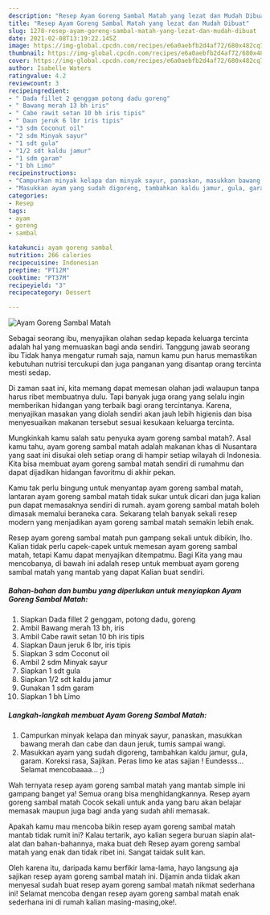 ```yaml
---
description: "Resep Ayam Goreng Sambal Matah yang lezat dan Mudah Dibuat"
title: "Resep Ayam Goreng Sambal Matah yang lezat dan Mudah Dibuat"
slug: 1278-resep-ayam-goreng-sambal-matah-yang-lezat-dan-mudah-dibuat
date: 2021-02-08T13:19:22.145Z
image: https://img-global.cpcdn.com/recipes/e6a0aebfb2d4af72/680x482cq70/ayam-goreng-sambal-matah-foto-resep-utama.jpg
thumbnail: https://img-global.cpcdn.com/recipes/e6a0aebfb2d4af72/680x482cq70/ayam-goreng-sambal-matah-foto-resep-utama.jpg
cover: https://img-global.cpcdn.com/recipes/e6a0aebfb2d4af72/680x482cq70/ayam-goreng-sambal-matah-foto-resep-utama.jpg
author: Isabelle Waters
ratingvalue: 4.2
reviewcount: 3
recipeingredient:
- " Dada fillet 2 genggam potong dadu goreng"
- " Bawang merah 13 bh iris"
- " Cabe rawit setan 10 bh iris tipis"
- " Daun jeruk 6 lbr iris tipis"
- "3 sdm Coconut oil"
- "2 sdm Minyak sayur"
- "1 sdt gula"
- "1/2 sdt kaldu jamur"
- "1 sdm garam"
- "1 bh Limo"
recipeinstructions:
- "Campurkan minyak kelapa dan minyak sayur, panaskan, masukkan bawang merah dan cabe dan daun jeruk, tumis sampai wangi."
- "Masukkan ayam yang sudah digoreng, tambahkan kaldu jamur, gula, garam. Koreksi rasa, Sajikan. Peras limo ke atas sajian ! Eundesss... Selamat mencobaaaa... ;)"
categories:
- Resep
tags:
- ayam
- goreng
- sambal

katakunci: ayam goreng sambal 
nutrition: 266 calories
recipecuisine: Indonesian
preptime: "PT12M"
cooktime: "PT37M"
recipeyield: "3"
recipecategory: Dessert

---
```



![Ayam Goreng Sambal Matah](https://img-global.cpcdn.com/recipes/e6a0aebfb2d4af72/680x482cq70/ayam-goreng-sambal-matah-foto-resep-utama.jpg)

Sebagai seorang ibu, menyajikan olahan sedap kepada keluarga tercinta adalah hal yang memuaskan bagi anda sendiri. Tanggung jawab seorang ibu Tidak hanya mengatur rumah saja, namun kamu pun harus memastikan kebutuhan nutrisi tercukupi dan juga panganan yang disantap orang tercinta mesti sedap.

Di zaman  saat ini, kita memang dapat memesan olahan jadi walaupun tanpa harus ribet membuatnya dulu. Tapi banyak juga orang yang selalu ingin memberikan hidangan yang terbaik bagi orang tercintanya. Karena, menyajikan masakan yang diolah sendiri akan jauh lebih higienis dan bisa menyesuaikan makanan tersebut sesuai kesukaan keluarga tercinta. 



Mungkinkah kamu salah satu penyuka ayam goreng sambal matah?. Asal kamu tahu, ayam goreng sambal matah adalah makanan khas di Nusantara yang saat ini disukai oleh setiap orang di hampir setiap wilayah di Indonesia. Kita bisa membuat ayam goreng sambal matah sendiri di rumahmu dan dapat dijadikan hidangan favoritmu di akhir pekan.

Kamu tak perlu bingung untuk menyantap ayam goreng sambal matah, lantaran ayam goreng sambal matah tidak sukar untuk dicari dan juga kalian pun dapat memasaknya sendiri di rumah. ayam goreng sambal matah boleh dimasak memalui beraneka cara. Sekarang telah banyak sekali resep modern yang menjadikan ayam goreng sambal matah semakin lebih enak.

Resep ayam goreng sambal matah pun gampang sekali untuk dibikin, lho. Kalian tidak perlu capek-capek untuk memesan ayam goreng sambal matah, tetapi Kamu dapat menyajikan ditempatmu. Bagi Kita yang mau mencobanya, di bawah ini adalah resep untuk membuat ayam goreng sambal matah yang mantab yang dapat Kalian buat sendiri.

<!--inarticleads1-->

##### Bahan-bahan dan bumbu yang diperlukan untuk menyiapkan Ayam Goreng Sambal Matah:

1. Siapkan  Dada fillet 2 genggam, potong dadu, goreng
1. Ambil  Bawang merah 13 bh, iris
1. Ambil  Cabe rawit setan 10 bh iris tipis
1. Siapkan  Daun jeruk 6 lbr, iris tipis
1. Siapkan 3 sdm Coconut oil
1. Ambil 2 sdm Minyak sayur
1. Siapkan 1 sdt gula
1. Siapkan 1/2 sdt kaldu jamur
1. Gunakan 1 sdm garam
1. Siapkan 1 bh Limo




<!--inarticleads2-->

##### Langkah-langkah membuat Ayam Goreng Sambal Matah:

1. Campurkan minyak kelapa dan minyak sayur, panaskan, masukkan bawang merah dan cabe dan daun jeruk, tumis sampai wangi.
1. Masukkan ayam yang sudah digoreng, tambahkan kaldu jamur, gula, garam. Koreksi rasa, Sajikan. Peras limo ke atas sajian ! Eundesss... Selamat mencobaaaa... ;)




Wah ternyata resep ayam goreng sambal matah yang mantab simple ini gampang banget ya! Semua orang bisa menghidangkannya. Resep ayam goreng sambal matah Cocok sekali untuk anda yang baru akan belajar memasak maupun juga bagi anda yang sudah ahli memasak.

Apakah kamu mau mencoba bikin resep ayam goreng sambal matah mantab tidak rumit ini? Kalau tertarik, ayo kalian segera buruan siapin alat-alat dan bahan-bahannya, maka buat deh Resep ayam goreng sambal matah yang enak dan tidak ribet ini. Sangat taidak sulit kan. 

Oleh karena itu, daripada kamu berfikir lama-lama, hayo langsung aja sajikan resep ayam goreng sambal matah ini. Dijamin anda tiidak akan menyesal sudah buat resep ayam goreng sambal matah nikmat sederhana ini! Selamat mencoba dengan resep ayam goreng sambal matah enak sederhana ini di rumah kalian masing-masing,oke!.

